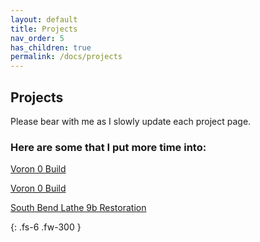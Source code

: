```yaml
---
layout: default
title: Projects
nav_order: 5
has_children: true
permalink: /docs/projects
---
```


## [](#header-2)Projects
Please bear with me as I slowly update each project page.


### Here are some that I put more time into:

[Voron 0 Build]({{site.baseurl}}/docs/04-projects/voron.html)

[Voron 0 Build](..\04-projects\voron)

[South Bend Lathe 9b Restoration]({{site.baseurl}}/docs/04-projects/southbend.html)


{: .fs-6 .fw-300 }